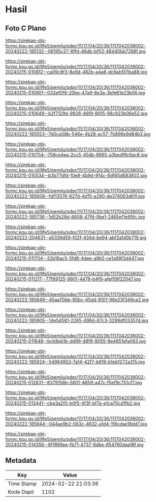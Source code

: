 # Hasil

## Foto C Plano

https://sirekap-obj-formc.kpu.go.id/9fe5/pemilu/pdpr/11/17/04/20/36/1117042036002-20240222-185132--06195c27-6ffd-46db-bf53-48440bb7288f.jpg

https://sirekap-obj-formc.kpu.go.id/9fe5/pemilu/pdpr/11/17/04/20/36/1117042036002-20240215-010812--ca09c8f3-8e9d-482b-a4a8-dc8ab501ba88.jpg

https://sirekap-obj-formc.kpu.go.id/9fe5/pemilu/pdpr/11/17/04/20/36/1117042036002-20240215-010901--032ef0f8-20be-47a9-8e3a-3bfe61e23b06.jpg

https://sirekap-obj-formc.kpu.go.id/9fe5/pemilu/pdpr/11/17/04/20/36/1117042036002-20240215-010649--b2f7129d-9928-46f9-8915-98c923b06e52.jpg

https://sirekap-obj-formc.kpu.go.id/9fe5/pemilu/pdpr/11/17/04/20/36/1117042036002-20240222-185553--7d0ca08b-546e-4b28-ac57-7b896e9d84b3.jpg

https://sirekap-obj-formc.kpu.go.id/9fe5/pemilu/pdpr/11/17/04/20/36/1117042036002-20240215-010754--758ce4ea-2cc5-45db-8965-a3bedf9c6ac8.jpg

https://sirekap-obj-formc.kpu.go.id/9fe5/pemilu/pdpr/11/17/04/20/36/1117042036002-20240215-010534--b3b77dfd-10e8-4b9d-914c-6df65d683602.jpg

https://sirekap-obj-formc.kpu.go.id/9fe5/pemilu/pdpr/11/17/04/20/36/1117042036002-20240222-185608--fdf13576-627d-4d15-a290-de374063d61f.jpg

https://sirekap-obj-formc.kpu.go.id/9fe5/pemilu/pdpr/11/17/04/20/36/1117042036002-20240222-185736--1d52b28d-6608-47f8-9be1-2465ef1e95fc.jpg

https://sirekap-obj-formc.kpu.go.id/9fe5/pemilu/pdpr/11/17/04/20/36/1117042036002-20240222-204631--a5339d59-f02f-434d-be94-abf2a1d0b719.jpg

https://sirekap-obj-formc.kpu.go.id/9fe5/pemilu/pdpr/11/17/04/20/36/1117042036002-20240215-011704--32b16ac5-5fd8-4dee-a9b5-ce1a99f3d447.jpg

https://sirekap-obj-formc.kpu.go.id/9fe5/pemilu/pdpr/11/17/04/20/36/1117042036002-20240215-011217--77f89125-9901-4478-b4f9-afef59f22047.jpg

https://sirekap-obj-formc.kpu.go.id/9fe5/pemilu/pdpr/11/17/04/20/36/1117042036002-20240222-185849--45aa70bb-90bc-45dd-9101-96e23f349ce2.jpg

https://sirekap-obj-formc.kpu.go.id/9fe5/pemilu/pdpr/11/17/04/20/36/1117042036002-20240222-185905--14e54561-2265-496d-87c3-3299df03357d.jpg

https://sirekap-obj-formc.kpu.go.id/9fe5/pemilu/pdpr/11/17/04/20/36/1117042036002-20240215-011848--bcb8eb1b-dd99-48f9-8055-8e4651efa063.jpg

https://sirekap-obj-formc.kpu.go.id/9fe5/pemilu/pdpr/11/17/04/20/36/1117042036002-20240222-185924--54964953-7a14-42f7-b619-b1eb1272a315.jpg

https://sirekap-obj-formc.kpu.go.id/9fe5/pemilu/pdpr/11/17/04/20/36/1117042036002-20240215-012831--8379158b-5601-4659-a47c-f5ef9c751cf7.jpg

https://sirekap-obj-formc.kpu.go.id/9fe5/pemilu/pdpr/11/17/04/20/36/1117042036002-20240215-013441--cbe3a2f0-b0f5-4f3f-bf7a-e1ca70cd1fb2.jpg

https://sirekap-obj-formc.kpu.go.id/9fe5/pemilu/pdpr/11/17/04/20/36/1117042036002-20240222-185944--044ae9b2-063c-4632-a1d4-1f8cdae18dd7.jpg

https://sirekap-obj-formc.kpu.go.id/9fe5/pemilu/pdpr/11/17/04/20/36/1117042036002-20240215-014356--6f1889ee-fb71-4737-8dbe-854760daa18f.jpg


## Metadata

| Key        | Value               |
| ---------- | ------------------- |
| Time Stamp | 2024-02-22 21:03:36 |
| Kode Dapil | 1102                |



